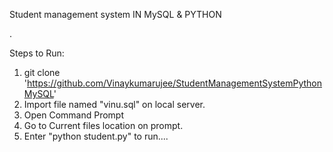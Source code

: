 Student management system IN MySQL & PYTHON

.


Steps to Run:
1. git clone 'https://github.com/Vinaykumarujee/StudentManagementSystemPythonMySQL'
2. Import file named "vinu.sql" on local server.
3. Open Command Prompt
4. Go to Current files location on prompt.
5. Enter "python student.py" to run....
